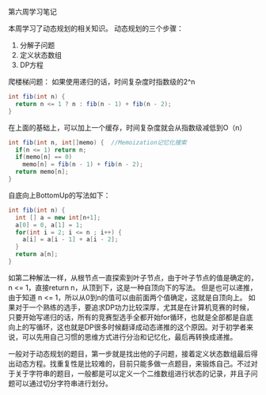 第六周学习笔记

本周学习了动态规划的相关知识。
动态规划的三个步骤：
1. 分解子问题
2. 定义状态数组
3. DP方程

爬楼梯问题：
如果使用递归的话，时间复杂度时指数级的2^n
``` Java
int fib(int n) {
  return n <= 1 ? n : fib(n - 1) + fib(n - 2);
}
```

在上面的基础上，可以加上一个缓存，时间复杂度就会从指数级减低到O（n）
``` Java
int fib(int n, int[]memo) {  //Memoization记忆化搜索
  if(n <= 1) return n;
  if(memo[n] == 0)
    memo[n] = fib(n - 1) + fib(n - 2);
  return memo[n];
}
```

自底向上BottomUp的写法如下：
``` Java
int fib(int n) {
  int [] a = new int[n+1];
  a[0] = 0, a[1] = 1;
  for(int i = 2; i <= n ; i++) {
    a[i] = a[i - 1] + a[i - 2];
  }
  return a[n];
}
```

如第二种解法一样，从根节点一直探索到叶子节点，由于叶子节点的值是确定的，n <= 1，直接return n，从顶到下，这是一种自顶向下的写法。
但是也可以递推，由于知道 n <= 1，所以从0到n的值可以由前面两个值确定，这就是自顶向上。
如果对于一个熟练的选手，要追求DP功力比较深厚，尤其是在计算机竞赛的时候，只要开始写递归的话，所有的竞赛型选手全都开始for循环，也就是全部都是自底向上的写循环，这也就是DP很多时候翻译成动态递推的这个原因。对于初学者来说，可以先用自己习惯的思维方式进行分治和记忆化，最后再转换成递推。

一般对于动态规划的题目，第一步就是找出他的子问题，接着定义状态数组最后得出动态方程。找重复性是比较难的，目前只能多做一点题目，来锻炼自己。不过对于关于字符串的题目，一般都是可以定义一个二维数组进行状态的记录，并且子问题可以通过切分字符串进行划分。